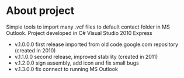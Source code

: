 # About project
Simple tools to import many .vcf files to default contact folder in MS Outlook. Project developed in C# Visual Studio 2010 Express
* v.1.0.0.0 first release imported from old code.google.com repository (created in 2010)
* v.1.1.0.0 second release, improved stability (created in 2011)
* v.1.2.0.0 sign assembly, add icon and fix small bugs
* v.1.3.0.0 fix connect to running MS Outlook
